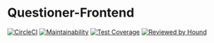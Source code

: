 # Questioner-Frontend

[![CircleCI](https://circleci.com/gh/NedyUdombat/Questioner-Frontend/tree/develop.svg?style=svg)](https://circleci.com/gh/NedyUdombat/Questioner-Frontend/tree/develop)
[![Maintainability](https://api.codeclimate.com/v1/badges/f78ea9eb48ff3c86ad78/maintainability)](https://codeclimate.com/github/NedyUdombat/Questioner-Frontend/maintainability)
[![Test Coverage](https://api.codeclimate.com/v1/badges/f78ea9eb48ff3c86ad78/test_coverage)](https://codeclimate.com/github/NedyUdombat/Questioner-Frontend/test_coverage)
[![Reviewed by Hound](https://img.shields.io/badge/Reviewed_by-Hound-8E64B0.svg)](https://houndci.com)

